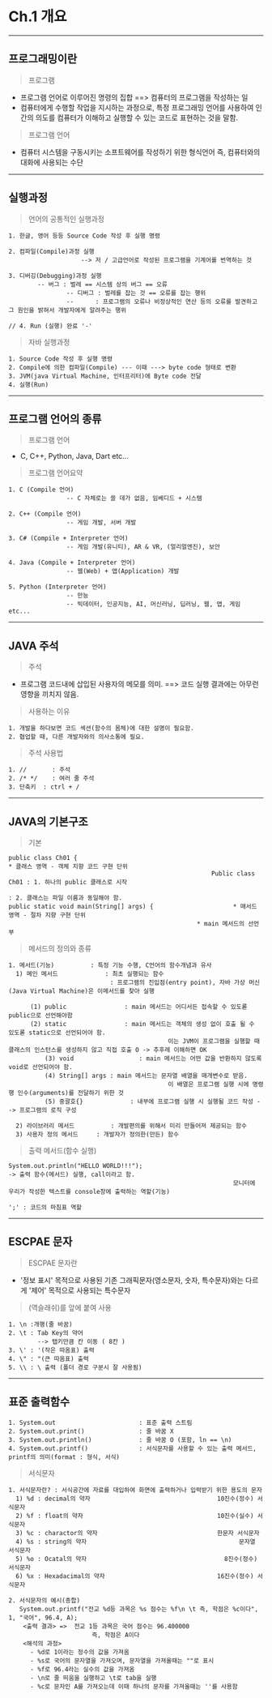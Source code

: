 # Ch.1 개요
---
프로그래밍이란
---
> 프로그램<br>
 - 프로그램 언어로 이루어진 명령의 집합
     ==> 컴퓨터의 프로그램을 작성하는 일
 - 컴퓨터에게 수행할 작업을 지시하는 과정으로, 특정 프로그래밍 언어를 사용하여 인간의 의도를 컴퓨터가 이해하고 실행할 수 있는 코드로 표현하는 것을 말함.

> 프로그램 언어<br>
  - 컴퓨터 시스템을 구동시키는 소프트웨어를 작성하기 위한 형식언어
     즉, 컴퓨터와의 대화에 사용되는 수단
---
실행과정
---
> 언어의 공통적인 실행과정<br>
```
1. 한글, 영어 등등 Source Code 작성 후 실행 명령

2. 컴파일(Compile)과정 실행
					--> 저 / 고급언어로 작성된 프로그램을 기계어롤 번역하는 것

3. 디버깅(Debugging)과정 실행
        -- 버그 : 벌레 == 시스템 상의 버그 == 오류
				-- 디버그 : 벌레를 잡는 것 == 오류를 잡는 행위
				-- 		: 프로그램의 오류나 비정상적인 연산 등의 오류를 발견하고 그 원인을 밝혀서 개발자에게 알려주는 행위

// 4. Run (실행) 완료 '-'
```
> 자바 실행과정<br>
```
1. Source Code 작성 후 실행 명령
2. Compile에 의한 컴파일(Compile) --- 이때 ---> byte code 형태로 변환
3. JVM(java Virtual Machine, 인터프리터)에 Byte code 전달
4. 실행(Run)
```
---
프로그램 언어의 종류
---
> 프로그램 언어<br>
 - C, C++, Python, Java, Dart etc...

> 프로그램 언어요약<br>
```
1. C (Compile 언어)
				-- C 자체로는 쓸 데가 없음, 임베디드 + 시스템

2. C++ (Compile 언어)
				-- 게임 개발, 서버 개발

3. C# (Compile + Interpreter 언어)
				-- 게임 개발(유니티), AR & VR, (얼리얼엔진), 보안

4. Java (Compile + Interpreter 언어)
 				-- 웹(Web) + 앱(Application) 개발

5. Python (Interpreter 언어)
				-- 만능
				-- 빅데이터, 인공지능, AI, 머신러닝, 딥러닝, 웹, 앱, 게임 etc...
```
---
JAVA 주석
---
> 주석<br>
 - 프로그램 코드내에 삽입된 사용자의 메모를 의미.
    ==> 코드 실행 결과에는 아무런 영향을 끼치지 않음.
> 사용하는 이유<br>
```
1. 개발을 하다보면 코드 섹션(함수의 몸체)에 대한 설명이 필요함.
2. 협업할 때, 다른 개발자와의 의사소통에 필요.
```
> 주석 사용법<br>
```
1. // 		: 주석
2. /* */	: 여러 줄 주석
3. 단축키 	: ctrl + /
```
---
JAVA의 기본구조
---
> 기본<br>
```
public class Ch01 {																	* 클래스 영역 - 객체 지향 코드 구현 단위
                                                        Public class Ch01 : 1. 하나의 public 클래스로 시작
                                                                          : 2. 클래스는 파일 이름과 동일해야 함.
public static void main(String[] args) {					  * 매서드 영역 - 절차 지향 구현 단위
                                                    * main 메서드의 선언부
```
> 메서드의 정의와 종류<br>
```
1. 메서드(기능) 			: 특정 기능 수행, C언어의 함수개념과 유사
  1) 메인 메서드				: 최초 실행되는 함수
              				: 프로그램의 진입점(entry point), 자바 가상 머신(Java Virtual Machine)은 이메서드를 찾아 실행

      (1) public 				: main 메서드는 어디서든 접속할 수 있도롣 public으로 선언해야함
      (2) static				: main 메서드는 객체의 생성 없이 호출 될 수 있도롣 static으로 선언되어야 함.
		      								이는 JVM이 프로그램을 실행할 때 클래스의 인스턴스를 생성하지 않고 직접 호출 O -> 추후레 이해하면 OK
		  (3) void					: main 메서드는 어떤 값을 반환하지 않도록 void로 선언되어야 함.
		  (4) String[] args	: main 메서드는 문자열 배열을 매개변수로 받음.
		      								이 배열은 프로그램 실행 시에 명령행 인수(arguments)를 전달하기 위한 것
		  (5) 중괄호{}				: 내부에 프로그램 실행 시 실행될 코드 작성 --> 프로그램의 로직 구성

  2) 라이브러리 메서드			: 개발편의를 위해서 미리 만들어져 제공되는 함수
  3) 사용자 정의 메서드		: 개발자가 정의한(만든) 함수
```
> 출력 메서드(함수 실행)<br>
```
System.out.println("HELLO WORLD!!!"); 										-> 출력 함수(메서드) 실행, call이라고 함.
                                                              모니터에 우리가 작성한 텍스트를 console창에 출력하는 역할(기능)
																														  ';' : 코드의 마침표 역할
```
---
ESCPAE 문자
---
> ESCPAE 문자란<br>
 - '정보 표시' 목적으로 사용된 기존 그래픽문자(영소문자, 숫자, 특수문자)와는 다르게 '제어' 목적으로 사용되는 특수문자
> \(역슬래쉬)를 앞에 붙여 사용
```
1. \n :개행(줄 바꿈)
2. \t : Tab Key의 약어
        --> 탭키만큼 칸 이동 ( 8칸 )
3. \' : '(작은 따옴표) 출력
4. \" : "(큰 따옴표) 출력
5. \\ : \ 출력 (폴더 경로 구분시 잘 사용됨)
```
---
표준 출력함수
---
```
1. System.out 						: 표준 출력 스트림
2. System.out.print()				: 줄 바꿈 X
3. System.out.println()				: 줄 바꿈 O (포함, ln == \n)
4. System.out.printf()				: 서식문자를 사용할 수 있는 출력 메서드, printf의 의미(format : 형식, 서식)
```
> 서식문자<br>
```
1. 서식문자란? : 서식공간에 자료를 대입하여 화면에 출력하거나 입력받기 위한 용도의 문자
  1) %d : decimal의 약자								  	10진수(정수) 서식문자
  2) %f : float의 약자									  	10진수(실수) 서식문자
  3) %c : charactor의 약자									한문자 서식문자
  4) %s : string의 약자										  문자열 서식문자
  5) %o : Ocatal의 약자 									  8진수(정수) 서식문자
  6) %x : Hexadacimal의 약자								16진수(정수) 서식문자

2. 서식문자의 예시(종합)
   System.out.printf("전교 %d등 과목은 %s 점수는 %f\n \t 즉, 학점은 %c이다", 1, "국어", 96.4, A);
    <출력 결과> =>  전교 1등 과목은 국어 점수는 96.400000
 	                   즉, 학점은 A이다
    <해석의 과정>
      - %d로 1이라는 정수의 값을 가져옴
      - %s로 국어의 문자열을 가져오며, 문자열을 가져올때는 ""로 표시
      - %f로 96.4라는 실수의 값을 가져옴
      - \n로 줄 띄움을 실행하고 \t로 tab을 실행
      - %c로 문자인 A를 가져오는데 이때 하나의 문자를 가져올때는 ''를 사용함
```
    
  




